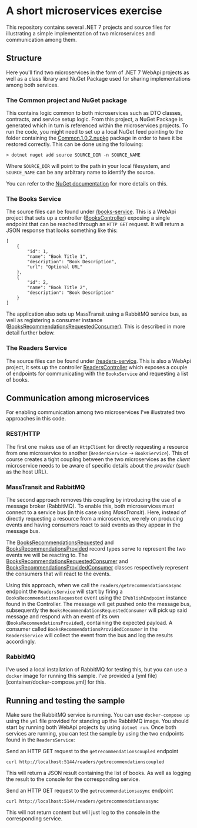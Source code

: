 # A short microservices exercise

This repository contains several .NET 7 projects and source files for illustrating a simple implementation of two microservices and communication among them.

## Structure

Here you'll find two microservices in the form of .NET 7 WebApi projects as well as a class library and NuGet Package used for sharing implementations among both services.

### The Common project and NuGet package

This contains logic common to both microservices such as DTO classes, contracts, and service setup logic. From this project, a NuGet Package is generated which in turn is referenced within the microservices projects. To run the code, you might need to set up a local NuGet feed pointing to the folder containing the [Common.1.0.2.nupkg](common/package-output) package in order to have it be restored correctly. This can be done using the following:

```
> dotnet nuget add source SOURCE_DIR -n SOURCE_NAME
```

Where `SOURCE_DIR` will point to the path in your local filesystem, and `SOURCE_NAME` can be any arbitrary name to identify the source.

You can refer to the [NuGet documentation](https://learn.microsoft.com/en-us/nuget/hosting-packages/local-feeds) for more details on this.

### The Books Service

The source files can be found under [/books-service](/books-service/src/BooksService/). This is a WebApi project that sets up a controller ([BooksController](books-service/src/BooksService/Controllers/BooksController.cs)) exposing a single endpoint that can be reached through an `HTTP GET` request. It will return a JSON response that looks something like this:

```
[
    {
        "id": 1,
        "name": "Book Title 1",
        "description": "Book Description",
        "url": "Optional URL"
    },
    {
        "id": 2,
        "name": "Book Title 2",
        "description": "Book Description"
    }
]
```
The application also sets up MassTransit using a RabbitMQ service bus, as well as registering a consumer instance ([BooksRecommendationsRequestedConsumer](books-service/src/BooksService/Consumers/BooksRecommendationsRequestedConsumer.cs)). This is described in more detail further below.

### The Readers Service

The source files can be found under [/readers-service](/books-service/src/ReadersService/). This is also a WebApi project, it sets up the controller [ReadersController](readers-service/src/ReadersService/Controllers/ReadersController.cs) which exposes a couple of endpoints for communicating with the `BooksService` and requesting a list of books.

## Communication among microservices

For enabling communication among two microservices I've illustrated two approaches in this code.

### REST/HTTP

The first one makes use of an `HttpClient` for directly requesting a resource from one microservice to another (`ReadersService` → `BooksService`). This of course creates a tight coupling between the two microservices as the _client_ microservice needs to be aware of specific details about the _provider_ (such as the host URL).

### MassTransit and RabbitMQ

The second approach removes this coupling by introducing the use of a message broker (RabbitMQ). To enable this, both microservices must connect to a service bus (in this case using _MassTransit_). Here, instead of directly requesting a resource from a microservice, we rely on producing events and having consumers react to said events as they appear in the message bus.

The [BooksRecommendationsRequested](common/Contracts/Contracts.cs) and [BooksRecommendationsProvided](common/Contracts/Contracts.cs) record types serve to represent the two events we will be reacting to.
The [BooksRecommendationsRequestedConsumer](books-service/src/BooksService/Consumers/BooksRecommendationsRequestedConsumer.cs) and [BooksRecommendationsProvidedConsumer](readers-service/src/ReadersService/Consumers/BooksRecommendationsProvidedConsumer.cs) classes respectively represent the consumers that will react to the events.

Using this approach, when we call the `readers/getrecommendationsasync` endpoint the `ReadersService` will start by firing a `BooksRecommendationsRequested` event using the `IPublishEndpoint` instance found in the Controller. The message will get pushed onto the message bus, subsequently the `BooksRecommendationsRequestedConsumer` will pick up said message and respond with an event of its own (`BooksRecommendationsProvided`), containing the expected payload. A consumer called `BooksRecommendationsProvidedConsumer` in the `ReadersService` will collect the event from the bus and log the results accordingly.

### RabbitMQ

I've used a local installation of RabbitMQ for testing this, but you can use a `docker` image for running this sample. I've provided a (yml file)[container/docker-compose.yml] for this.

## Running and testing the sample

Make sure the RabbitMQ service is running. You can use `docker-compose up` using the `yml` file provided for standing up the RabbitMQ image.
You should start by running both WebApi projects by using `dotnet run`. Once both services are running, you can test the sample by using the two endpoints found in the `ReadersService`:

Send an HTTP GET request to the `getrecommendationscoupled` endpoint
```
curl http://localhost:5144/readers/getrecommendationscoupled
```
This will return a JSON result containing the list of books. As well as logging the result to the console for the corresponding service.

Send an HTTP GET request to the `getrecommendationsasync` endpoint

```
curl http://localhost:5144/readers/getrecommendationsasync
```
This will not return content but will just log to the console in the corresponding service.
